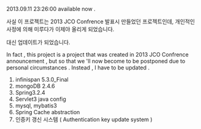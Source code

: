 2013.09.11 23:26:00 available now .

사실 이 프로젝트는 2013 JCO Confrence 발표시 만들었던 프로젝트인데,
개인적인 사정에 의해 미루다가 이제야 올리게 되었습니다.

대신 업데이트가 되었습니다.

In fact , this project is a project that was created in 2013 JCO Confrence announcement , 
but so that we 'll now become to be postponed due to personal circumstances . 
Instead , I have to be updated . 

1. infinispan 5.3.0_Final
2. mongoDB 2.4.6
3. Spring3.2.4
4. Servlet3 java config
5. mysql, mybatis3
6. Spring Cache abstraction
7. 인증키 갱신 시스템 ( Authentication key update system )
